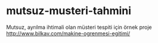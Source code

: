 # mutsuz-musteri-tahmini
Mutsuz, ayrılma ihtimali olan müsteri tespiti için örnek proje
http://www.bilkav.com/makine-ogrenmesi-egitimi/
